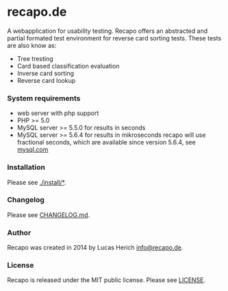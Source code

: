 # recapo.de
A webapplication for usability testing. Recapo offers an abstracted and partial formated test environment for reverse card sorting tests. These tests are also know as:
* Tree tresting
* Card based classification evaluation
* Inverse card sorting
* Reverse card lookup

### System requirements

* web server with php support
* PHP >= 5.0
* MySQL server >= 5.5.0 for results in seconds
* MySQL server >= 5.6.4 for results in mikroseconds
                  recapo will use fractional seconds, which are available since version 5.6.4, see [mysql.com](http://dev.mysql.com/doc/refman/5.6/en/fractional-seconds.html)

### Installation

Please see [./install/*](install/).

### Changelog
Please see [CHANGELOG.md](CHANGELOG.md).

### Author
Recapo was created in 2014 by Lucas Herich <info@recapo.de>.

### License
Recapo is released under the MIT public license.
Please see [LICENSE](LICENSE).
